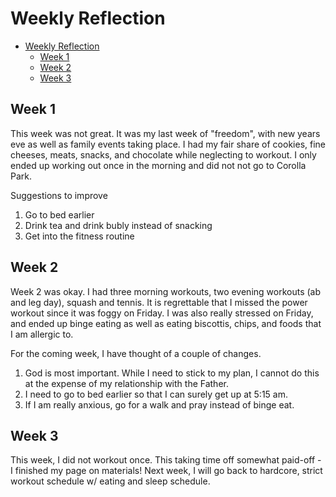 # Weekly Reflection

- [Weekly Reflection](#weekly-reflection)
  - [Week 1](#week-1)
  - [Week 2](#week-2)
  - [Week 3](#week-3)

## Week 1

This week was not great. It was my last week of "freedom", with new years eve as well as family events taking place. I had my fair share of cookies, fine cheeses, meats, snacks, and chocolate while neglecting to workout. I only ended up working out once in the morning and did not not go to Corolla Park.

Suggestions to improve

1. Go to bed earlier
2. Drink tea and drink bubly instead of snacking
3. Get into the fitness routine

## Week 2

Week 2 was okay. I had three morning workouts, two evening workouts (ab and leg day), squash and tennis. It is regrettable that I missed the power workout since it was foggy on Friday. I was also really stressed on Friday, and ended up binge eating as well as eating biscottis, chips, and foods that I am allergic to.

For the coming week, I have thought of a couple of changes.

1. God is most important. While I need to stick to my plan, I cannot do this at the expense of my relationship with the Father.
2. I need to go to bed earlier so that I can surely get up at 5:15 am.
3. If I am really anxious, go for a walk and pray instead of binge eat.

## Week 3

This week, I did not workout once. This taking time off somewhat paid-off - I finished my page on materials! Next week, I will go back to hardcore, strict workout schedule w/ eating and sleep schedule.
